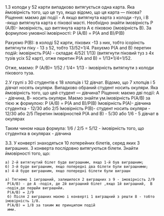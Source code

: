 1.З колоди у 52 карти випадково витягується одна карта. Яка ймовірність того, що це туз, якщо відомо, що ця карта — пікова?
Ріщення: маємо дві події - А якщо витягнута карта з колоди -туз,  і В -якщо витягнута карта є пікової масті.
Необхідно знайти імовірність P (A/B)- імовірність, що витгянута карта А є піковою (імовірність В).
За формулою умовної імовірності: 
P (A/B) = P(A and B)/P(B)

Рахуємо P(B): в колоді 52 карти, пікових -13 з них, тобто ісорінсть витягнути піку - 13 з 52, тобто 13/52=1/4.
Рахуємо P(A and B) перетин подій: імовірнсть P(A) - складає 4/52( 1/13) (витягнути піковий туз з 4х тузів усіх 52 карт), отже перетин P(A and B) = 1/13*1/4=1/52.

Отже, маємо: P (A/B)= 1/52 / 1/4= 1/13 - імовірність витягнути з колоди пікового туза.

2.У групі з 30 студентів є 18 хлопців і 12 дівчат. Відомо, що 7 хлопців і 5 дівчат носять окуляри. Випадково обраний студент носить окуляри. Яка ймовірність того, що цей студент — дівчина? 
Ріщення: маємо дві події:  А - дівчина, В- носить окуляри. 
Маємо знайти ум.імовірність P(A/B) за тією ж формулою:
P (A/B) = P(A and B)/P(B)
Імовірність P(A)- дівчина студентка  - 12/30 або 2/5
Імовірність P(В)- студент носить окуляри - 12/30 або 2/5 
Перетин імовірностей P(A and B) - 5/30 або 1/6 - 5 дівчат в окулярах

Таким чином наша формула: 1/6 / 2/5 = 5/12  - імовірність того, що студентка в окулярах - дівчина 

3.3. У конверті знаходяться 10 лотерейних білетів, серед яких 3 виграшних. З конверта послідовно витягуються білети. Знайти ймовірності того, що:
    
    а) 2-й витягнутий білет буде виграшним, якщо 1-й був виграшним;
    б) 3-й буде виграшним, якщо попередні два білети були виграшними;
    в) 4-й буде виграшним, якщо попередні білети були виграшн

    а) Тягнемо 1 іиграшний, залишилося 2 вигращних з 9 - імовірність 2/9
     P(A/B) - де А -подія, де 2й виграшний білет ,якщо 1й виграшний,  В -подія,де першйи виграшнйи.
     P(A/B) = 2/9
     б) Після 2 виграшних маємо і конверті 1 вигращний з решти 8 - тобто імовірність 1/8.
     P(A/B) = 1/8 за таким же принципом подій
     ими.